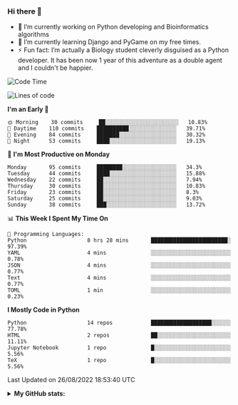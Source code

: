 ### Hi there 👋

- 🔭 I’m currently working on Python developing and Bioinformatics algorithms
- 🌱 I’m currently learning Django and PyGame on my free times.
- ⚡ Fun fact: I’m actually a Biology student cleverly disguised as a Python developer. It has been now 1 year of this adventure as a double agent and I couldn't be happier.


<!--START_SECTION:waka-->
![Code Time](http://img.shields.io/badge/Code%20Time-19%20hrs%2037%20mins-blue)

![Lines of code](https://img.shields.io/badge/From%20Hello%20World%20I%27ve%20Written-727%20Thousand%20lines%20of%20code-blue)

**I'm an Early 🐤** 

```text
🌞 Morning    30 commits     ██░░░░░░░░░░░░░░░░░░░░░░░   10.83% 
🌆 Daytime    110 commits    ██████████░░░░░░░░░░░░░░░   39.71% 
🌃 Evening    84 commits     ███████░░░░░░░░░░░░░░░░░░   30.32% 
🌙 Night      53 commits     ████░░░░░░░░░░░░░░░░░░░░░   19.13%

```
📅 **I'm Most Productive on Monday** 

```text
Monday       95 commits     ████████░░░░░░░░░░░░░░░░░   34.3% 
Tuesday      44 commits     ████░░░░░░░░░░░░░░░░░░░░░   15.88% 
Wednesday    22 commits     ██░░░░░░░░░░░░░░░░░░░░░░░   7.94% 
Thursday     30 commits     ██░░░░░░░░░░░░░░░░░░░░░░░   10.83% 
Friday       23 commits     ██░░░░░░░░░░░░░░░░░░░░░░░   8.3% 
Saturday     25 commits     ██░░░░░░░░░░░░░░░░░░░░░░░   9.03% 
Sunday       38 commits     ███░░░░░░░░░░░░░░░░░░░░░░   13.72%

```


📊 **This Week I Spent My Time On** 

```text
💬 Programming Languages: 
Python                   8 hrs 28 mins       ████████████████████████░   97.39% 
YAML                     4 mins              ░░░░░░░░░░░░░░░░░░░░░░░░░   0.78% 
JSON                     4 mins              ░░░░░░░░░░░░░░░░░░░░░░░░░   0.77% 
Text                     4 mins              ░░░░░░░░░░░░░░░░░░░░░░░░░   0.77% 
TOML                     1 min               ░░░░░░░░░░░░░░░░░░░░░░░░░   0.23%

```

**I Mostly Code in Python** 

```text
Python                   14 repos            ███████████████████░░░░░░   77.78% 
HTML                     2 repos             ██░░░░░░░░░░░░░░░░░░░░░░░   11.11% 
Jupyter Notebook         1 repo              █░░░░░░░░░░░░░░░░░░░░░░░░   5.56% 
TeX                      1 repo              █░░░░░░░░░░░░░░░░░░░░░░░░   5.56%

```



 Last Updated on 26/08/2022 18:53:40 UTC
<!--END_SECTION:waka-->



<details>
  <summary> <b> My GitHub stats: </b> </summary>
  <br>
  <p align = "center">
    <img src = "https://github-readme-stats.vercel.app/api?username=ruigomesbioinf&show_icons=true"/>
  </p>
</details>

<!--
**ruigomesbioinf/ruigomesbioinf** is a ✨ _special_ ✨ repository because its `README.md` (this file) appears on your GitHub profile.
-->
